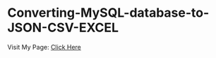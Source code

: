 # Converting-MySQL-database-to-JSON-CSV-EXCEL

Visit My Page: [Click Here](www.jordyyusim.blogspot.com)





